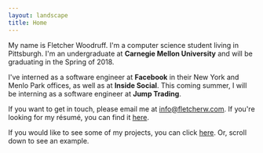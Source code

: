 ```yaml
---
layout: landscape
title: Home
---
```


My name is Fletcher Woodruff. I'm a computer science student living in Pittsburgh. I'm an undergraduate at **Carnegie Mellon University** and will be graduating in the Spring of 2018.

I've interned as a software engineer at **Facebook** in their New York and Menlo Park offices, as well as at **Inside Social**. This coming summer, I will be interning as a software engineer at **Jump Trading**.

If you want to get in touch, please email me at [info@fletcherw.com](mailto:info@fletcherw.com). If you're looking for my résumé, you can find it [here](FletcherWoodruffResume.pdf).

If you would like to see some of my projects, you can click [here](https://www.github.com/fletcherw). Or, scroll down to see an example.
